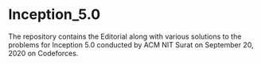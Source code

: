 # Inception_5.0
The repository contains the Editorial along with various solutions to the problems for Inception 5.0 conducted by ACM NIT Surat on September 20, 2020 on Codeforces.
